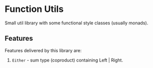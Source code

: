 # Function Utils
Small util library with some functional style classes (usually monads).

## Features
Features delivered by this library are:
1. `Either` - sum type (coproduct) containing Left | Right. 
